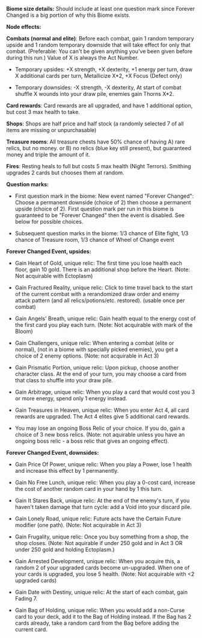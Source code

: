 **Biome size details:** Should include at least one question mark since Forever Changed is a big portion of why this Biome exists.

**Node effects:**

**Combats (normal and elite)**: Before each combat, gain 1 random temporary upside and 1 random temporary downside that will take effect for only that combat. (Preferable: You can't be given anything you've been given before during this run.) Value of X is always the Act Number. 
	
- Temporary upsides: +X strength, +X dexterity, +1 energy per turn, draw X additional cards per turn, Metallicize X*2, +X Focus (Defect only)
 
- Temporary downsides: -X strength, -X dexterity, At start of combat shuffle X wounds into your draw pile, enemies gain Thorns X*2.
 
**Card rewards**: Card rewards are all upgraded, and have 1 additional option, but cost 3 max health to take.

**Shops**: Shops are half price and half stock (a randomly selected 7 of all items are missing or unpurchasable)

**Treasure rooms**: All treasure chests have 50% chance of having A) rare relics, but no money. or B) no relics (blue key still present), but guaranteed money and triple the amount of it.

**Fires**: Resting heals to full but costs 5 max health (Night Terrors). Smithing upgrades 2 cards but chooses them at random.

**Question marks:**

- First question mark in the biome: New event named "Forever Changed": Choose a permanent downside (choice of 2) then choose a permanent upside (choice of 2). First question mark per run in this biome is guaranteed to be "Forever Changed" then the event is disabled. See below for possible choices.

- Subsequent question marks in the biome: 1/3 chance of Elite fight, 1/3 chance of Treasure room, 1/3 chance of Wheel of Change event

**Forever Changed Event, upsides:**

- Gain Heart of Gold, unique relic: The first time you lose health each floor, gain 10 gold. There is an additional shop before the Heart. (Note: Not acquirable with Ectoplasm)
	
- Gain Fractured Reality, unique relic: Click to time travel back to the start of the current combat with a rerandomized draw order and enemy attack pattern (and all relics/potions/etc. restored). (usable once per combat)
	
- Gain Angels' Breath, unique relic: Gain health equal to the energy cost of the first card you play each turn. (Note: Not acquirable with mark of the Bloom)
	
- Gain Challengers, unique relic: When entering a combat (elite or normal), (not in a biome with specially picked enemies), you get a choice of 2 enemy options. (Note: not acquirable in Act 3)
	
- Gain Prismatic Portion, unique relic: Upon pickup, choose another character class. At the end of your turn, you may choose a card from that class to shuffle into your draw pile.
	
- Gain Arbitrage, unique relic: When you play a card that would cost you 3 or more energy, spend only 1 energy instead.
	
- Gain Treasures in Heaven, unique relic: When you enter Act 4, all card rewards are upgraded. The Act 4 elites give 5 additional card rewards.
	
- You may lose an ongoing Boss Relic of your choice. If you do, gain a choice of 3 new boss relics. (Note: not aquirable unless you have an ongoing boss relic - a boss relic that gives an ongoing effect).

**Forever Changed Event, downsides:**

- Gain Price Of Power, unique relic: When you play a Power, lose 1 health and increase this effect by 1 permanently. 
	
- Gain No Free Lunch, unique relic: When you play a 0-cost card, increase the cost of another random card in your hand by 1 this turn.
	
- Gain It Stares Back, unique relic: At the end of the enemy's turn, if you haven't taken damage that turn cycle: add a Void into your discard pile.
	
- Gain Lonely Road, unique relic: Future acts have the Certain Future modifier (one path). (Note: Not acquirable in Act 3)
	
- Gain Frugality, unique relic: Once you buy something from a shop, the shop closes. (Note: Not aquirable if under 250 gold and in Act 3 OR under 250 gold and holding Ectoplasm.)
	
- Gain Arrested Development, unique relic: When you acquire this, a random 2 of your upgraded cards become un-upgraded. When one of your cards is upgraded, you lose 5 health. (Note: Not acquirable with <2 upgraded cards)
	
- Gain Date with Destiny, unique relic: At the start of each combat, gain Fading 7.
	
- Gain Bag of Holding, unique relic: When you would add a non-Curse card to your deck, add it to the Bag of Holding instead. If the Bag has 2 cards already, take a random card from the Bag before adding the current card.
